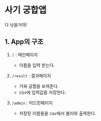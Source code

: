 # 사기 궁합앱
다 낚을거야!

## 1. App의 구조
1. `/` : 메인페이지
    - 이름을 입력 받는다.

2. `/result` : 결과페이지
    - 가짜 궁합을 보여준다.
    - csv에 입력값을 저장한다.

3. `/admin` : 어드민페이지
    - 저장된 이름들을 csv에서 불러와 출력한다.
